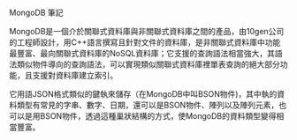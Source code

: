 #
MongoDB 筆記

MongoDB是一個介於關聯式資料庫與非關聯式資料庫之間的產品，由10gen公司的工程師設計，用C++語言撰寫且針對文件的資料庫，是非關聯式資料庫中功能最豐富、最向關聯式資料庫的NoSQL資料庫；它支援的查詢語法相當強大，其語法類似物件導向的查詢語法，可以實現類似關聯式資料庫裡單表查詢的絕大部分功能，且支援對資料庫建立索引。

它用語JSON格式類似的鍵執來儲存（在MongoDB中叫BSON物件\)，其中執的資料類型有常見的字串、數字、日期，還可以是BSON物件、陣列以及陣列元素，也可以是用BSON物件，透過這種巢狀結構的方式，使MongoDB的資料類型變得相當豐富。
